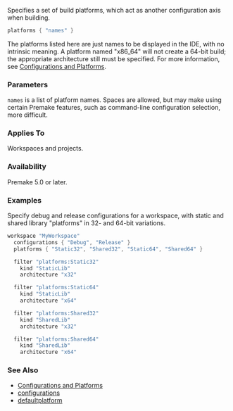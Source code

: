 Specifies a set of build platforms, which act as another configuration axis when building.

```lua
platforms { "names" }
```

The platforms listed here are just names to be displayed in the IDE, with no intrinsic meaning. A platform named "x86_64" will not create a 64-bit build; the appropriate architecture still must be specified. For more information, see [Configurations and Platforms](Configurations-and-Platforms.md).

### Parameters ###

`names` is a list of platform names. Spaces are allowed, but may make using certain Premake features, such as command-line configuration selection, more difficult.

### Applies To ###

Workspaces and projects.

### Availability ###

Premake 5.0 or later.

### Examples ###

Specify debug and release configurations for a workspace, with static and shared library "platforms" in 32- and 64-bit variations.

```lua
workspace "MyWorkspace"
  configurations { "Debug", "Release" }
  platforms { "Static32", "Shared32", "Static64", "Shared64" }

  filter "platforms:Static32"
    kind "StaticLib"
    architecture "x32"

  filter "platforms:Static64"
    kind "StaticLib"
    architecture "x64"

  filter "platforms:Shared32"
    kind "SharedLib"
    architecture "x32"

  filter "platforms:Shared64"
    kind "SharedLib"
    architecture "x64"
```


### See Also ###

* [Configurations and Platforms](Configurations-and-Platforms.md)
* [configurations](configurations.md)
* [defaultplatform](defaultplatform.md)
